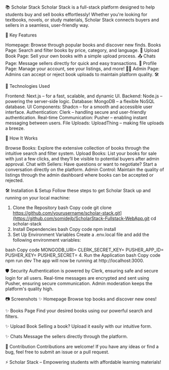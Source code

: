 📚 Scholar Stack
Scholar Stack is a full-stack platform designed to help students buy and sell books effortlessly! Whether you're looking for textbooks, novels, or study materials, Scholar Stack connects buyers and sellers in a seamless, user-friendly way.

🌟 Key Features

Homepage: Browse through popular books and discover new finds.
Books Page: Search and filter books by price, category, and language. 🎯
Upload Book Page: Sell your own books with a simple upload process. 📤
Chats Page: Message sellers directly for quick and easy transactions. 💬
Profile Page: Manage your account, see your listings, and more! 🧑‍💼
Admin Page: Admins can accept or reject book uploads to maintain platform quality. 🛠️

🚀 Technologies Used

Frontend: Next.js – for a fast, scalable, and dynamic UI.
Backend: Node.js – powering the server-side logic.
Database: MongoDB – a flexible NoSQL database.
UI Components: Shadcn – for a smooth and accessible user interface.
Authentication: Clerk – handling secure and user-friendly authentication.
Real-time Communication: Pusher – enabling instant messaging between users.
File Uploads: UploadThing – making file uploads a breeze.

📖 How It Works

Browse Books: Explore the extensive collection of books through the intuitive search and filter system.
Upload Books: List your books for sale with just a few clicks, and they’ll be visible to potential buyers after admin approval.
Chat with Sellers: Have questions or want to negotiate? Start a conversation directly on the platform.
Admin Control: Maintain the quality of listings through the admin dashboard where books can be accepted or rejected.

🛠️ Installation & Setup
Follow these steps to get Scholar Stack up and running on your local machine:

1. Clone the Repository
bash
Copy code
git clone https://github.com/yourusername/scholar-stack.git](https://github.com/somidejb/ScholarStack-Fullstack-WebApp.git
cd scholar-stack
2. Install Dependencies
bash
Copy code
npm install
3. Set Up Environment Variables
Create a .env.local file and add the following environment variables:

bash
Copy code
MONGODB_URI=<your-mongodb-uri>
CLERK_SECRET_KEY=<your-clerk-secret-key>
PUSHER_APP_ID=<your-pusher-app-id>
PUSHER_KEY=<your-pusher-key>
PUSHER_SECRET=<your-pusher-secret>
4. Run the Application
bash
Copy code
npm run dev
The app will now be running at http://localhost:3000.

🛡️ Security
Authentication is powered by Clerk, ensuring safe and secure login for all users.
Real-time messages are encrypted and sent using Pusher, ensuring secure communication.
Admin moderation keeps the platform's quality high.

📷 Screenshots
✨ Homepage
Browse top books and discover new ones!

✨ Books Page
Find your desired books using our powerful search and filters.

✨ Upload Book
Selling a book? Upload it easily with our intuitive form.

✨ Chats
Message the sellers directly through the platform.

🤝 Contribution
Contributions are welcome! If you have any ideas or find a bug, feel free to submit an issue or a pull request.

⚡ Scholar Stack – Empowering students with affordable learning materials!
